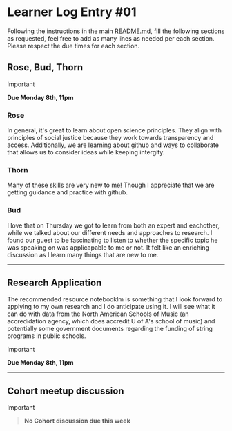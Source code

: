# Learner Log Entry #01

Following the instructions in the main [README.md](README.md/#entries-instructions), fill the following sections as requested, feel free to add as many lines as needed per each section. Please respect the due times for each section.

## Rose, Bud, Thorn

> [!IMPORTANT]
> **Due Monday 8th, 11pm**

### Rose 
In general, it's great to learn about open science principles. They align with principles of social justice because they work towards transparency and access. Additionally, we are learning about github and ways to collaborate that allows us to consider ideas while keeping intergity. 

### Thorn 
Many of these skills are very new to me! Though I appreciate that we are getting guidance and practice with github. 

### Bud
I love that on Thursday we got to learn from both an expert and eachother, while we talked about our different needs and approaches to research. I found our guest to be fascinating to listen to whether the specific topic he was speaking on was applicapable to me or not. It felt like an enriching discussion as I learn many things that are new to me.

---

## Research Application
The recommended resource notebooklm is something that I look forward to applying to my own research and I do anticipate using it. I will see what it can do with data from the North American Schools of Music (an accredidation agency, which does accredit U of A's school of music) and potentially some government documents regarding the funding of string programs in public schools. 

> [!IMPORTANT]
> **Due Monday 8th, 11pm**


---

## Cohort meetup discussion

> [!IMPORTANT]

> **No Cohort discussion due this week**
